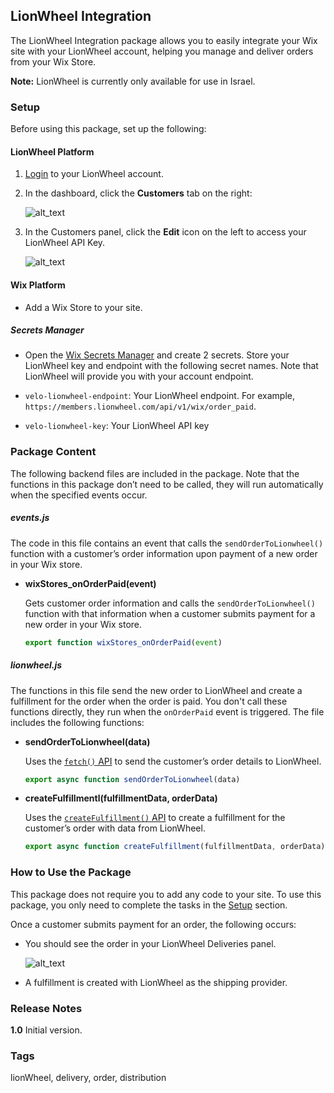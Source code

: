## LionWheel Integration 

The LionWheel Integration package allows you to easily integrate your Wix site with your LionWheel account, helping you manage and deliver orders from your Wix Store.

**Note:** LionWheel is currently only available for use in Israel.

### Setup

Before using this package, set up the following:

#### LionWheel Platform 
1. [Login](http://members.lionwheel.com) to your LionWheel account.
2. In the dashboard, click the **Customers** tab on the right:

    ![alt_text](https://d2x3xhvgiqkx42.cloudfront.net/12345678-1234-1234-1234-1234567890ab/b4ae9703-4364-4550-a797-1cc95ed8046e/2021/03/04/9cc35294-907a-4afd-b4cd-d8372b936035/43863493-36cb-4f54-8afd-ed6216da0081.png "Image_Customers_dashboard_tab")

3. In the Customers panel, click the **Edit** icon on the left to access your LionWheel API Key.

    ![alt_text](https://d2x3xhvgiqkx42.cloudfront.net/12345678-1234-1234-1234-1234567890ab/b4ae9703-4364-4550-a797-1cc95ed8046e/2021/03/04/696671b8-8bed-4882-8c46-451a428b1327/8c21e81e-450f-47cf-92f3-91b00858fc47.png "Image_Edit_dashboard_tab") 


#### Wix Platform 

* Add a Wix Store to your site.

##### Secrets Manager

* Open the [Wix Secrets Manager](https://support.wix.com/en/article/velo-about-the-secrets-manager) and create 2 secrets. Store your LionWheel key and endpoint with the following secret names. Note that LionWheel will provide you with your account endpoint. 

*  `velo-lionwheel-endpoint`: Your LionWheel endpoint. For example, `https://members.lionwheel.com/api/v1/wix/order_paid`.
*  `velo-lionwheel-key`: Your LionWheel API key



### Package Content

The following backend files are included in the package. Note that the functions in this package don’t need to be called, they will run automatically when the specified events occur. 


##### events.js

The code in this file contains an event that calls the `sendOrderToLionwheel()` function with a customer’s order information upon payment of a new order in your Wix store. 

*   **wixStores_onOrderPaid(event)**

    Gets customer order information and calls the `sendOrderToLionwheel()` function with that information when a customer submits payment for a new order in your Wix store.

    ```js
    export function wixStores_onOrderPaid(event)
    ```

##### lionwheel.js

The functions in this file send the new order to LionWheel and create a fulfillment for the order when the order is paid. You don't call these functions directly, they run when the `onOrderPaid` event is triggered. The file includes the following functions: 

* **sendOrderToLionwheel(data)** 

    Uses the [`fetch()` API](https://www.wix.com/velo/reference/wix-fetch/fetch) to send the customer’s order details to LionWheel.

    ```js
    export async function sendOrderToLionwheel(data)
    ```
    
* **createFulfillmentl(fulfillmentData, orderData)** 
    
    Uses the [`createFulfillment()` API](https://www.wix.com/velo/reference/wix-stores-backend/createfulfillment) to create a fulfillment for the customer’s order with data from LionWheel.

    ```js
    export async function createFulfillment(fulfillmentData, orderData)
    ```

### How to Use the Package

This package does not require you to add any code to your site. To use this package, you only need to complete the tasks in the [Setup](#setup) section.

Once a customer submits payment for an order, the following occurs:

* You should see the order in your LionWheel Deliveries panel.

   ![alt_text](https://d2x3xhvgiqkx42.cloudfront.net/12345678-1234-1234-1234-1234567890ab/b4ae9703-4364-4550-a797-1cc95ed8046e/2021/03/15/9b52c58e-d5c8-47bd-b9ca-c3abc49abdd0/04b5903f-2801-4e52-9b8a-6658b042c774.png "Image_Deliveries_panel")

* A fulfillment is created with LionWheel as the shipping provider.

### Release Notes

**1.0** Initial version.


### Tags

lionWheel, delivery, order, distribution